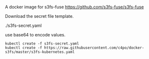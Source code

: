 A docker image for s3fs-fuse https://github.com/s3fs-fuse/s3fs-fuse


Download the secret file template.

./s3fs-secret.yaml

use base64 to encode values.


```
kubectl create -f s3fs-secret.yaml
kubectl create -f https://raw.githubusercontent.com/c4po/docker-s3fs/master/s3fs-kubernetes.yaml
```


